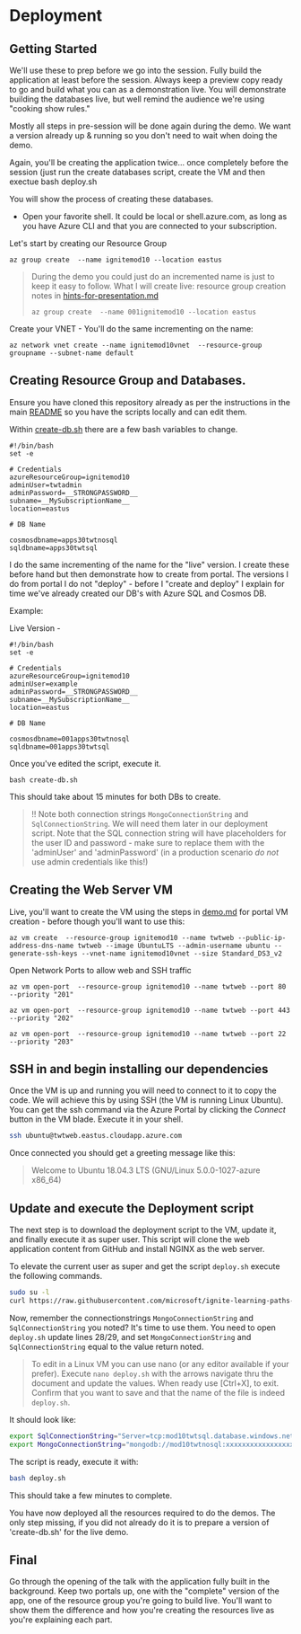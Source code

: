 # Deployment

## Getting Started

We'll use these to prep before we go into the session.  Fully build the application at least before the session. Always keep a preview copy ready to go and build what you can as a demonstration live.  You will demonstrate building the databases live, but well remind the audience we're using "cooking show rules."  

Mostly all steps in pre-session will be done again during the demo. We want a version already up & running so you don't need to wait when doing the demo.

Again, you'll be creating the application twice... once completely before the session (just run the create databases script, create the VM and then exectue bash deploy.sh

You will show the process of creating these databases.

- Open your favorite shell. It could be local or shell.azure.com, as long as you have Azure CLI and that you are connected to your subscription. 

Let's start by creating our Resource Group

```
az group create  --name ignitemod10 --location eastus
```

> During the demo you could just do an incremented name is just to keep it easy to follow. What I will create live: resource group creation notes in [hints-for-presentation.md](hints-for-presentation.md)
>
>```
>az group create  --name 001ignitemod10 --location eastus
>```
> 

Create your VNET - You'll do the same incrementing on the name:

```
az network vnet create --name ignitemod10vnet  --resource-group groupname --subnet-name default

```


## Creating Resource Group and Databases.

Ensure you have cloned this repository already as per the instructions in the main [README](https://github.com/microsoft/ignite-learning-paths-training-mod#do-the-demos) so you have the scripts locally and can edit them.

Within [create-db.sh](https://github.com/microsoft/ignite-learning-paths-training-mod/blob/main/mod10/create-db.sh) there are a few bash variables to change.

```
#!/bin/bash
set -e

# Credentials
azureResourceGroup=ignitemod10
adminUser=twtadmin
adminPassword=__STRONGPASSWORD__
subname=__MySubscriptionName__
location=eastus

# DB Name

cosmosdbname=apps30twtnosql
sqldbname=apps30twtsql
```

I do the same incrementing of the name for the "live" version.  I create these before hand but then demonstrate how to create from portal.  The versions I do from portal I do not "deploy" - before I "create and deploy" I explain for time we've already created our DB's with Azure SQL and Cosmos DB.

Example:

Live Version - 

```
#!/bin/bash
set -e

# Credentials
azureResourceGroup=ignitemod10
adminUser=example
adminPassword=__STRONGPASSWORD__
subname=__MySubscriptionName__
location=eastus

# DB Name

cosmosdbname=001apps30twtnosql
sqldbname=001apps30twtsql
```

Once you've edited the script, execute it.

```
bash create-db.sh
```

This should take about 15 minutes for both DBs to create.

> !! Note both connection strings `MongoConnectionString` and `SqlConnectionString`. We will need them later in our deployment script. Note that the SQL connection string will have placeholders for the user ID and password - make sure to replace them with the 'adminUser' and 'adminPassword' (in a production scenario _do not_ use admin credentials like this!)

## Creating the Web Server VM

Live, you'll want to create the VM using the steps in [demo.md](./demo.md) for portal VM creation - before though you'll want to use this:

```
az vm create  --resource-group ignitemod10 --name twtweb --public-ip-address-dns-name twtweb --image UbuntuLTS --admin-username ubuntu --generate-ssh-keys --vnet-name ignitemod10vnet --size Standard_DS3_v2
```

Open Network Ports to allow web and SSH traffic

```
az vm open-port  --resource-group ignitemod10 --name twtweb --port 80 --priority "201"

az vm open-port  --resource-group ignitemod10 --name twtweb --port 443 --priority "202"

az vm open-port  --resource-group ignitemod10 --name twtweb --port 22  --priority "203"
```

## SSH in and begin installing our dependencies

Once the VM is up and running you will need to connect to it to copy the code. We will achieve this by 
using SSH (the VM is running Linux Ubuntu). You can get the ssh command via the Azure Portal by clicking the *Connect* button in the VM blade. Execute it in your shell.

```bash
ssh ubuntu@twtweb.eastus.cloudapp.azure.com
```

Once connected you should get a greeting message like this: 

> Welcome to Ubuntu 18.04.3 LTS (GNU/Linux 5.0.0-1027-azure x86_64)

## Update and execute the Deployment script

The next step is to download the deployment script to the VM, update it, and finally execute it as super user. This script will clone the web application content from GitHub and install NGINX as the web server.

To elevate the current user as super and get the script `deploy.sh` execute the following commands.

```bash
sudo su -l
curl https://raw.githubusercontent.com/microsoft/ignite-learning-paths-training-mod/main/mod10/deploy.sh >deploy.sh
```

Now, remember the connectionstrings `MongoConnectionString` and `SqlConnectionString` you noted? It's time to use them. You need to open `deploy.sh` update lines 28/29, and set `MongoConnectionString` and `SqlConnectionString` equal to the value return noted.

> To edit in a Linux VM you can use nano (or any editor available if your prefer). Execute `nano deploy.sh` with the arrows navigate thru the document and update the values. When ready use [Ctrl+X], to exit. Confirm that you want to save and that the name of the file is indeed `deploy.sh`.

It should look like:

```bash
export SqlConnectionString="Server=tcp:mod10twtsql.database.windows.net,1433;Database=tailwind;User ID=__USERNAME__;Password=__PASSWORD__;Encrypt=true;Connection Timeout=30;"
export MongoConnectionString="mongodb://mod10twtnosql:xxxxxxxxxxxxxxxxxxxxxxxxxxxxxxxxxxxxxxxxxxxxxxxxxxxxxxxxxxxxxxxxxxxxxxxxxxxxxxxxxxx==@mod10twtnosql.documents.azure.com:10255/?ssl=true&replicaSet=globaldb"
```

The script is ready, execute it with:

```bash
bash deploy.sh
```

This should take a few minutes to complete.

You have now deployed all the resources required to do the demos. The only step missing, if you did not already do it is to prepare a version of 'create-db.sh' for the live demo.  


## Final

Go through the opening of the talk with the application fully built in the background.  Keep two portals up, one with the "complete" version of the app, one of the resource group you're going to build live.  You'll want to show them the difference and how you're creating the resources live as you're explaining each part.
